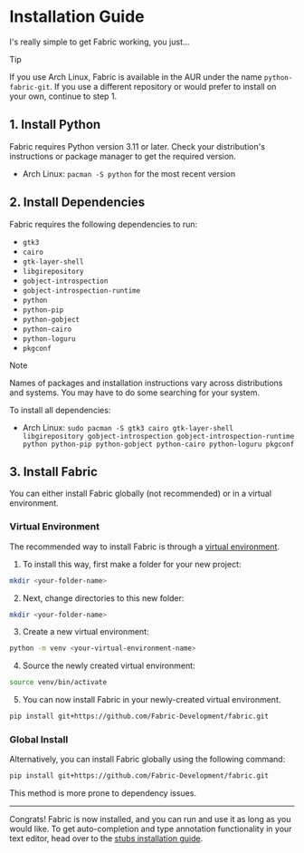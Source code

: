 # Installation Guide
I's really simple to get Fabric working, you just...

> [!TIP]
> If you use Arch Linux, Fabric is available in the AUR under the name `python-fabric-git`. If you use a different repository or would prefer to install on your own, continue to step 1.

## 1. Install Python
Fabric requires Python version 3.11 or later. Check your distribution's instructions or package manager to get the required version.

* Arch Linux: `pacman -S python` for the most recent version

## 2. Install  Dependencies

Fabric requires the following dependencies to run:
* `gtk3`
* `cairo`
* `gtk-layer-shell`
* `libgirepository`
* `gobject-introspection`
* `gobject-introspection-runtime`
* `python`
* `python-pip`
* `python-gobject`
* `python-cairo`
* `python-loguru`
* `pkgconf`

> [!NOTE]
> Names of packages and installation instructions vary across  distributions and systems. You may have to do some searching for your system.

To install all dependencies:
* Arch Linux: `sudo pacman -S gtk3 cairo gtk-layer-shell libgirepository gobject-introspection gobject-introspection-runtime python python-pip python-gobject python-cairo python-loguru pkgconf`


## 3. Install Fabric

You can either install Fabric globally (not recommended) or in a virtual environment.

### Virtual Environment
The recommended way to install Fabric is through a [virtual environment](https://docs.python.org/3/library/venv).

1. To install this way, first make a folder for your new project:
```bash
mkdir <your-folder-name>
```

2. Next, change directories to this new folder:
```bash
mkdir <your-folder-name>
```

3. Create a new virtual environment:
```bash
python -m venv <your-virtual-environment-name>
```

4. Source the newly created virtual environment:
```bash
source venv/bin/activate
```

5. You can now install Fabric in your newly-created virtual environment.
```bash
pip install git+https://github.com/Fabric-Development/fabric.git
```

### Global Install
Alternatively, you can install Fabric globally using the following command:
```bash
pip install git+https://github.com/Fabric-Development/fabric.git
```
This method is more prone to dependency issues.

---

Congrats! Fabric is now installed, and you can run and use it as long as you would like. To get auto-completion and type annotation functionality in your text editor, head over to the [stubs installation guide](installing-stubs.md).

